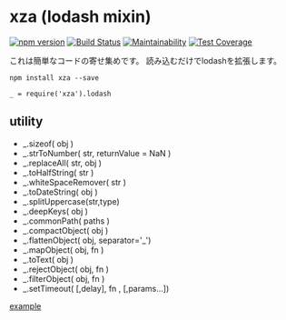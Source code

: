 # xza (lodash mixin)
[![npm version](https://badge.fury.io/js/xza.svg)](https://badge.fury.io/js/xza)
[![Build Status](https://travis-ci.org/mick-whats/xza-node.svg?branch=master)](https://travis-ci.org/mick-whats/xza-node)
[![Maintainability](https://api.codeclimate.com/v1/badges/83cfe5237dbf267cf742/maintainability)](https://codeclimate.com/github/mick-whats/xza-node/maintainability)
[![Test Coverage](https://api.codeclimate.com/v1/badges/83cfe5237dbf267cf742/test_coverage)](https://codeclimate.com/github/mick-whats/xza-node/test_coverage)


これは簡単なコードの寄せ集めです。
読み込むだけでlodashを拡張します。

```
npm install xza --save
```

```
_ = require('xza').lodash
```

## utility

- \_.sizeof( obj )
- \_.strToNumber( str, returnValue = NaN )
- \_.replaceAll( str, obj )
- \_.toHalfString( str )
- \_.whiteSpaceRemover( str )
- \_.toDateString( obj )
- \_.splitUppercase(str,type)
- \_.deepKeys( obj )
- \_.commonPath( paths )
- \_.compactObject( obj )
- \_.flattenObject( obj, separator='\_')
- \_.mapObject( obj, fn )
- \_.toText( obj )
- \_.rejectObject( obj, fn )
- \_.filterObject( obj, fn )
- \_.setTimeout( [,delay], fn , [,params...])

[example](coffee/test/util.test.coffee)
